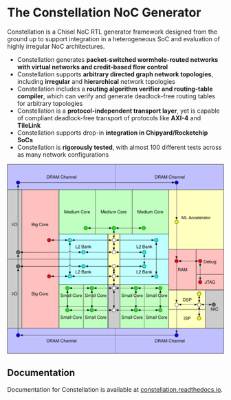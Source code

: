 The Constellation NoC Generator
=======================================================

Constellation is a Chisel NoC RTL generator framework designed from the ground up to support integration in a heterogeneous SoC and evaluation of highly irregular NoC architectures.

 - Constellation generates **packet-switched wormhole-routed networks with virtual networks and credit-based flow control**
 - Constellation supports **arbitrary directed graph network topologies**, including **irregular** and **hierarchical** network topologies
  - Constellation includes a **routing algorithm verifier and routing-table compiler**, which can verify and generate deadlock-free routing tables for arbitrary topologies
 - Constellation is a **protocol-independent transport layer**, yet is capable of compliant deadlock-free transport of protocols like **AXI-4** and **TileLink**
 - Constellation supports drop-in **integration in Chipyard/Rocketchip SoCs**
 - Constellation is **rigorously tested**, with almost 100 different tests across as many network configurations

![Constellation SoC](docs/source/diagrams/bigsoc.svg?raw=true)

Documentation
----------------

Documentation for Constellation is available at [constellation.readthedocs.io](http://constellation.readthedocs.io).
